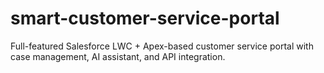 # smart-customer-service-portal
Full-featured Salesforce LWC + Apex-based customer service portal with case management, AI assistant, and API integration.
